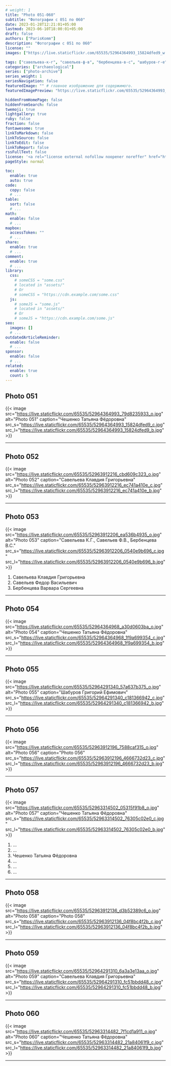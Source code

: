 ```yaml
---
# weight: 1
title: "Photo 051-060"
subtitle: "Фотографии с 051 по 060"
date: 2023-01-28T12:21:01+05:00
lastmod: 2023-06-10T18:00:01+05:00
draft: false
authors: ["ParisKomm"]
description: "Фотографии с 051 по 060"
license: ""
images: ["https://live.staticflickr.com/65535/52964364993_15824dfed9_w.jpg"] # изображения страниц для Open Graph и Twitter Cards.

tags: ["савельева-к-г", "савельев-ф-в", "бербенцева-в-с", "шабуров-г-е", "чешенко-т-ф"]
categories: ["archaeological"]
series: ["photo-archive"]
series_weight: 1
seriesNavigation: false
featuredImage: "" # главное изображение для содержимого.
featuredImagePreview: "https://live.staticflickr.com/65535/52964364993_15824dfed9_b.jpg" # изображение для главной страницы.

hiddenFromHomePage: false
hiddenFromSearch: false
twemoji: true
lightgallery: true
ruby: false
fraction: false
fontawesome: true
linkToMarkdown: false
linkToSource: false
linkToEdit: false
linkToReport: false
rssFullText: false
license: '<a rel="license external nofollow noopener noreffer" href="https://creativecommons.org/licenses/by-nc-nd/4.0/" target="_blank">CC BY-NC-ND 4.0</a>'
pageStyle: normal

toc:
  enable: true
  auto: true
code:
  copy: false
  # ...
table:
  sort: false
  # ...
math:
  enable: false
  # ...
mapbox:
  accessToken: ""
  # ...
share:
  enable: true
  # ...
comment:
  enable: true
  # ...
library:
  css:
    # someCSS = "some.css"
    # located in "assets/"
    # Or
    # someCSS = "https://cdn.example.com/some.css"
  js:
    # someJS = "some.js"
    # located in "assets/"
    # Or
    # someJS = "https://cdn.example.com/some.js"
seo:
  images: []
  # ...
outdatedArticleReminder:
  enable: false
  # ...
sponsor:
  enable: false
  # ...
related:
  enable: true
  count: 5
---
```


<!--more-->

## Photo 051

{{< image src="https://live.staticflickr.com/65535/52964364993_79d8235933_o.jpg" alt="Photo 051" caption="Чешенко Татьяна Фёдоровна" src_s="https://live.staticflickr.com/65535/52964364993_15824dfed9_c.jpg" src_l="https://live.staticflickr.com/65535/52964364993_15824dfed9_b.jpg" >}}

***

## Photo 052

{{< image src="https://live.staticflickr.com/65535/52963912216_cbd609c323_o.jpg" alt="Photo 052" caption="Савельева Клавдия Григорьевна" src_s="https://live.staticflickr.com/65535/52963912216_ec741a410e_c.jpg" src_l="https://live.staticflickr.com/65535/52963912216_ec741a410e_b.jpg" >}}

***

## Photo 053

{{< image src="https://live.staticflickr.com/65535/52963912206_ea536b4935_o.jpg" alt="Photo 053" caption="Савельева К.Г., Савельев Ф.В., Бербенцева В.С." src_s="https://live.staticflickr.com/65535/52963912206_0540e9b696_c.jpg" src_l="https://live.staticflickr.com/65535/52963912206_0540e9b696_b.jpg" >}}

1. Савельева Клавдия Григорьевна
2. Савельев Федор Васильевич
3. Бербенцева Варвара Сергеевна

***

## Photo 054

{{< image src="https://live.staticflickr.com/65535/52964364968_a30d0603ba_o.jpg" alt="Photo 054" caption="Чешенко Татьяна Фёдоровна" src_s="https://live.staticflickr.com/65535/52964364968_1f9a699354_c.jpg" src_l="https://live.staticflickr.com/65535/52964364968_1f9a699354_b.jpg" >}}

***

## Photo 055

{{< image src="https://live.staticflickr.com/65535/52964291340_57a637b375_o.jpg" alt="Photo 055" caption="Шабуров Григорий Ефимович" src_s="https://live.staticflickr.com/65535/52964291340_c181366942_c.jpg" src_l="https://live.staticflickr.com/65535/52964291340_c181366942_b.jpg" >}}

***

## Photo 056

{{< image src="https://live.staticflickr.com/65535/52963912196_7588caf315_o.jpg" alt="Photo 056" caption="Photo 056" src_s="https://live.staticflickr.com/65535/52963912196_4666732d23_c.jpg" src_l="https://live.staticflickr.com/65535/52963912196_4666732d23_b.jpg" >}}

***

## Photo 057

{{< image src="https://live.staticflickr.com/65535/52963314502_05315f91b8_o.jpg" alt="Photo 057" caption="Чешенко Татьяна Фёдоровна" src_s="https://live.staticflickr.com/65535/52963314502_76305c02e0_c.jpg" src_l="https://live.staticflickr.com/65535/52963314502_76305c02e0_b.jpg" >}}

1. ...
2. ...
3. Чешенко Татьяна Фёдоровна
4. ...
5. ...
6. ...

***

## Photo 058

{{< image src="https://live.staticflickr.com/65535/52963912136_d3b52389c6_o.jpg" alt="Photo 058" caption="Photo 058" src_s="https://live.staticflickr.com/65535/52963912136_04f8bc4f2b_c.jpg" src_l="https://live.staticflickr.com/65535/52963912136_04f8bc4f2b_b.jpg" >}}

***

## Photo 059

{{< image src="https://live.staticflickr.com/65535/52964291310_6a3a3e13aa_o.jpg" alt="Photo 059" caption="Савельева Клавдия Григорьевна" src_s="https://live.staticflickr.com/65535/52964291310_fc51bbdd48_c.jpg" src_l="https://live.staticflickr.com/65535/52964291310_fc51bbdd48_b.jpg" >}}

***

## Photo 060

{{< image src="https://live.staticflickr.com/65535/52963314482_7f1cd1a911_o.jpg" alt="Photo 060" caption="Чешенко Татьяна Фёдоровна" src_s="https://live.staticflickr.com/65535/52963314482_21a84061f9_c.jpg" src_l="https://live.staticflickr.com/65535/52963314482_21a84061f9_b.jpg" >}}

***
